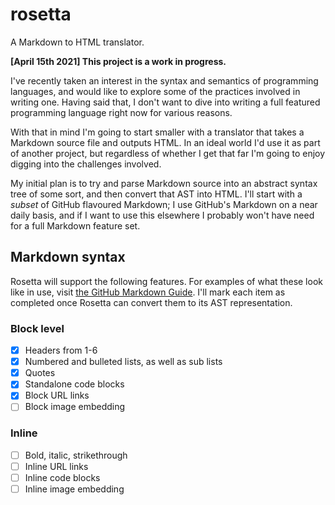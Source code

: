 # rosetta
A Markdown to HTML translator.

**[April 15th 2021] This project is a work in progress.**

I've recently taken an interest in the syntax and semantics of programming languages, and would
like to explore some of the practices involved in writing one. Having said that, I don't want to
dive into writing a full featured programming language right now for various reasons.

With that in mind I'm going to start smaller with a translator that takes a Markdown source file
and outputs HTML. In an ideal world I'd use it as part of another project, but regardless of whether
I get that far I'm going to enjoy digging into the challenges involved.

My initial plan is to try and parse Markdown source into an abstract syntax tree of some sort, and then convert
that AST into HTML. I'll start with a *subset* of GitHub flavoured Markdown; I use GitHub's Markdown
on a near daily basis, and if I want to use this elsewhere I probably won't have need for a full
Markdown feature set.

## Markdown syntax
Rosetta will support the following features. For examples of what these look like in use,
visit [the GitHub Markdown Guide](https://guides.github.com/features/mastering-markdown/).
I'll mark each item as completed once Rosetta can convert them to its AST representation.

### Block level
- [x] Headers from 1-6
- [x] Numbered and bulleted lists, as well as sub lists
- [x] Quotes
- [x] Standalone code blocks
- [x] Block URL links
- [ ] Block image embedding

### Inline
- [ ] Bold, italic, strikethrough
- [ ] Inline URL links
- [ ] Inline code blocks
- [ ] Inline image embedding